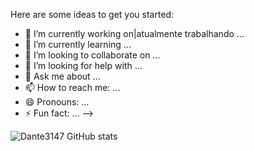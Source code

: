 
Here are some ideas to get you started:

- 🔭 I’m currently working on|atualmente trabalhando ...
- 🌱 I’m currently learning ...
- 👯 I’m looking to collaborate on ...
- 🤔 I’m looking for help with ...
- 💬 Ask me about ...
- 📫 How to reach me: ...
- 😄 Pronouns: ...
- ⚡ Fun fact: ...
-->

![Dante3147 GitHub stats](https://github-readme-stats.vercel.app/api?username=Dante3147&show_icons=true&theme=radical)
